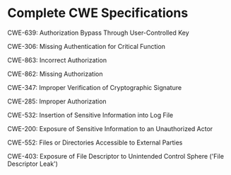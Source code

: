 

# Complete CWE Specifications

CWE-639: Authorization Bypass Through User-Controlled Key

CWE-306: Missing Authentication for Critical Function

CWE-863: Incorrect Authorization

CWE-862: Missing Authorization

CWE-347: Improper Verification of Cryptographic Signature

CWE-285: Improper Authorization

CWE-532: Insertion of Sensitive Information into Log File

CWE-200: Exposure of Sensitive Information to an Unauthorized Actor

CWE-552: Files or Directories Accessible to External Parties

CWE-403: Exposure of File Descriptor to Unintended Control Sphere ('File Descriptor Leak')